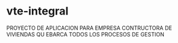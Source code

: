 # vte-integral
PROYECTO DE APLICACION PARA EMPRESA CONTRUCTORA DE VIVIENDAS QU EBARCA TODOS LOS PROCESOS DE GESTION
